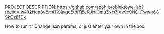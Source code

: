 PROJECT DESCRIPTION: https://github.com/apohllo/obiektowe-lab?fbclid=IwAR2Hap3vBH4TXQvgcEtdjTjEcRJHlGmuZNH7jVv9c9N0UTwwn8CSkCz81Dk

How to run it?
Change json params. or just enter your own in the box.
